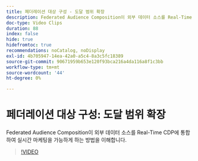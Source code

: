 ```yaml
---
title: 페더레이션 대상 구성 - 도달 범위 확장
description: Federated Audience Composition이 외부 데이터 소스를 Real-Time CDP에 통합하여 실시간 마케팅을 가능하게 하는 방법을 이해합니다.
doc-type: Video Clips
duration: 88
index: false
hide: true
hidefromtoc: true
recommendations: noCatalog, noDisplay
exl-id: 4b705947-14ea-42a0-a5c4-8a3c5fc18389
source-git-commit: 90671959b653e120f93bca216a4da116a8f1c3bb
workflow-type: tm+mt
source-wordcount: '44'
ht-degree: 0%

---
```


# 페더레이션 대상 구성: 도달 범위 확장

Federated Audience Composition이 외부 데이터 소스를 Real-Time CDP에 통합하여 실시간 마케팅을 가능하게 하는 방법을 이해합니다.

<!-- 62_S508_3442517_87_federated-audience-composition-expanding-your-reach -->
>[!VIDEO](https://video.tv.adobe.com/v/3458250/?learn=on&enablevpops=true)
